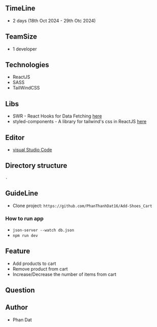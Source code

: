 ## TimeLine

- 2 days (18th Oct 2024 - 29th Otc 2024)

## TeamSize

- 1 developer

## Technologies

- ReactJS
- SASS
- TailWindCSS

## Libs

- SWR - React Hooks for Data Fetching [here](https://swr.vercel.app/)
- styled-components - A library for tailwind's css in ReactJS [here](https://styled-components.com/)

## Editor

- [visual Studio Code](https://code.visualstudio.com/)

## Directory structure

```markdown
.
```

## GuideLine

- Clone project: `https://github.com/PhanThanhDat16/Add-Shoes_Cart`

### How to run app

- `json-server --watch db.json`
- `npm run dev`

## Feature

- Add products to cart
- Remove product from cart
- Increase/Decrease the number of items from cart

## Question

## Author

- Phan Dat
